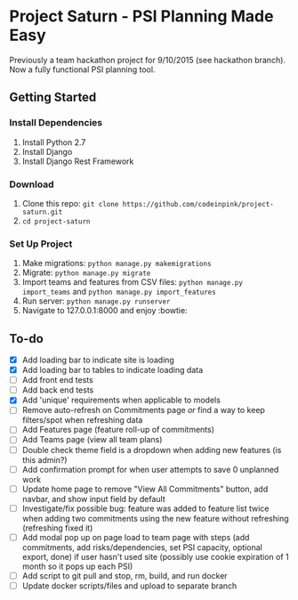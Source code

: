 # Project Saturn - PSI Planning Made Easy

Previously a team hackathon project for 9/10/2015 (see hackathon branch).  Now a fully functional PSI planning tool.


## Getting Started
### Install Dependencies
1. Install Python 2.7
2. Install Django
3. Install Django Rest Framework

### Download
1. Clone this repo: ```git clone https://github.com/codeinpink/project-saturn.git```
2. ```cd project-saturn```

### Set Up Project
1. Make migrations: ```python manage.py makemigrations```
2. Migrate: ```python manage.py migrate```
3. Import teams and features from CSV files: ```python manage.py import_teams``` and ```python manage.py import_features```
4. Run server: ```python manage.py runserver```
5. Navigate to 127.0.0.1:8000 and enjoy :bowtie:


## To-do
- [x] Add loading bar to indicate site is loading
- [x] Add loading bar to tables to indicate loading data
- [ ] Add front end tests
- [ ] Add back end tests
- [x] Add 'unique' requirements when applicable to models
- [ ] Remove auto-refresh on Commitments page *or* find a way to keep filters/spot when refreshing data
- [ ] Add Features page (feature roll-up of commitments)
- [ ] Add Teams page (view all team plans)
- [ ] Double check theme field is a dropdown when adding new features (is this admin?)
- [ ] Add confirmation prompt for when user attempts to save 0 unplanned work
- [ ] Update home page to remove "View All Commitments" button, add navbar, and show input field by default
- [ ] Investigate/fix possible bug: feature was added to feature list twice when adding two commitments using the new feature without refreshing (refreshing fixed it)
- [ ] Add modal pop up on page load to team page with steps (add commitments, add risks/dependencies, set PSI capacity, optional export, done) if user hasn't used site (possibly use cookie expiration of 1 month so it pops up each PSI)
- [ ] Add script to git pull and stop, rm, build, and run docker
- [ ] Update docker scripts/files and upload to separate branch
